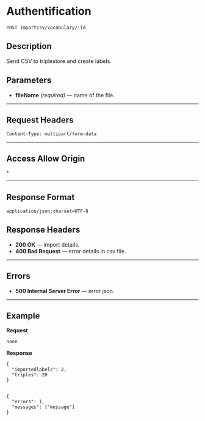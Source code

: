 # Authentification

    POST importcsv/vocabulary/:id

## Description

Send CSV to triplestore and create labels.

## Parameters

- **fileName** _(required)_ — name of the file.

***

## Request Headers

    Content-Type: multipart/form-data

***

## Access Allow Origin

    *

***

## Response Format

    application/json;charset=UTF-8

## Response Headers

- **200 OK** — import details.
- **400 Bad Request** — error details in csv file.

***

## Errors

- **500 Internal Server Error** — error json.

***

## Example
**Request**

    none

**Response**

    {
      "importedlabels": 2,
      "triples": 20
    }


    {
      "errors": 1,
      "messages": ["message"]
    }
